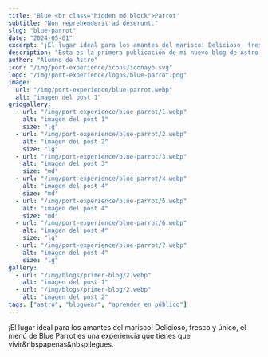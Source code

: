 ```yaml
---
title: 'Blue <br class="hidden md:block">Parrot'
subtitle: "Non reprehenderit ad deserunt."
slug: "blue-parrot"
date: "2024-05-01"
excerpt: '¡El lugar ideal para los amantes del marisco! Delicioso, fresco y único, el menú de Blue Parrot es una experiencia que tienes que vivir&nbspapenas&nbspllegues. '
description: "Esta es la primera publicación de mi nuevo blog de Astro."
author: "Alumno de Astro"
icon: "/img/port-experience/icons/iconayb.svg"
logo: "/img/port-experience/logos/blue-parrot.png"
image:
  url: "/img/port-experience/blue-parrot.webp"
  alt: "imagen del post 1"
gridgallery:
  - url: "/img/port-experience/blue-parrot/1.webp"
    alt: "imagen del post 1"
    size: "lg"
  - url: "/img/port-experience/blue-parrot/2.webp"
    alt: "imagen del post 2"
    size: "lg"
  - url: "/img/port-experience/blue-parrot/3.webp"
    alt: "imagen del post 3"
    size: "md"
  - url: "/img/port-experience/blue-parrot/4.webp"
    alt: "imagen del post 4"
    size: "md"
  - url: "/img/port-experience/blue-parrot/5.webp"
    alt: "imagen del post 4"
    size: "md"
  - url: "/img/port-experience/blue-parrot/6.webp"
    alt: "imagen del post 4"
    size: "lg"
  - url: "/img/port-experience/blue-parrot/7.webp"
    alt: "imagen del post 4"
    size: "lg"
gallery:
  - url: "/img/blogs/primer-blog/2.webp"
    alt: "imagen del post 1"
  - url: "/img/blogs/primer-blog/2.webp"
    alt: "imagen del post 2"
tags: ["astro", "bloguear", "aprender en público"]
---
```



¡El lugar ideal para los amantes del marisco! Delicioso, fresco y único, el menú de Blue Parrot es una experiencia que tienes que vivir&nbspapenas&nbspllegues.